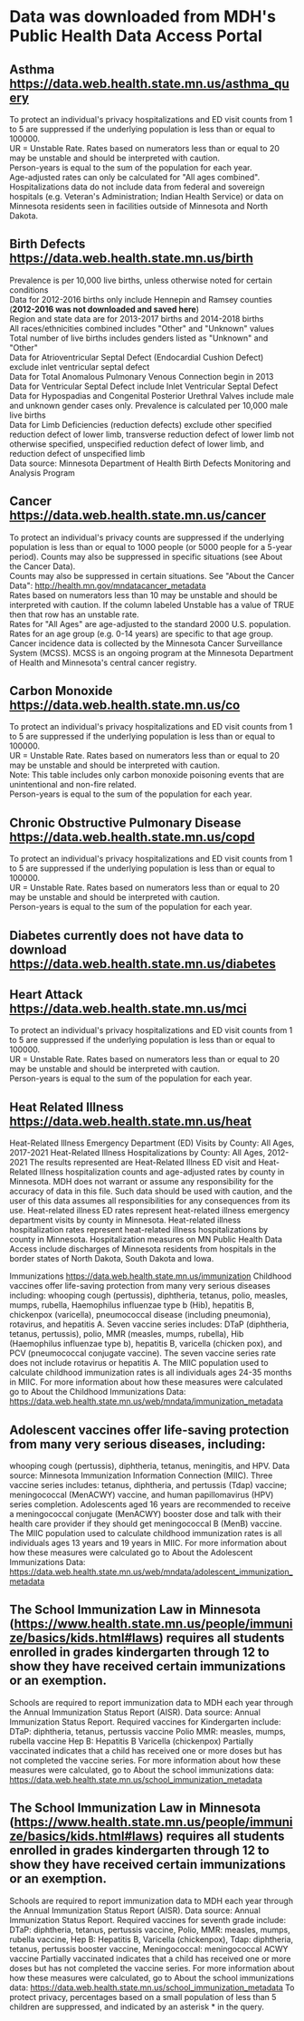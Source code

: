 # Data was downloaded from MDH's Public Health Data Access Portal  


## Asthma  https://data.web.health.state.mn.us/asthma_query
To protect an individual's privacy hospitalizations and ED visit counts from 1 to 5 are suppressed if the underlying population is less than or equal to 100000.  
UR = Unstable Rate. Rates based on numerators less than or equal to 20 may be unstable and should be interpreted with caution.  
Person-years is equal to the sum of the population for each year.  
Age-adjusted rates can only be calculated for "All ages combined".  
Hospitalizations data do not include data from federal and sovereign hospitals (e.g. Veteran's Administration; Indian Health Service) or data on Minnesota residents seen in facilities outside of Minnesota and North Dakota.

## Birth Defects  https://data.web.health.state.mn.us/birth
Prevalence is per 10,000 live births, unless otherwise noted for certain conditions  
Data for 2012-2016 births only include Hennepin and Ramsey counties (**2012-2016 was not downloaded and saved here**)  
Region and state data are for 2013-2017 births and 2014-2018 births  
All races/ethnicities combined includes "Other" and "Unknown" values  
Total number of live births includes genders listed as "Unknown" and "Other"  
Data for Atrioventricular Septal Defect (Endocardial Cushion Defect) exclude inlet ventricular septal defect  
Data for Total Anomalous Pulmonary Venous Connection begin in 2013  
Data for Ventricular Septal Defect include Inlet Ventricular Septal Defect  
Data for Hypospadias and Congenital Posterior Urethral Valves include male and unknown gender cases only. Prevalence is calculated per 10,000 male live births  
Data for Limb Deficiencies (reduction defects) exclude other specified reduction defect of lower limb, transverse reduction defect of lower limb not otherwise specified, unspecified reduction defect of lower limb, and reduction defect of unspecified limb  
Data source: Minnesota Department of Health Birth Defects Monitoring and Analysis Program


## Cancer  https://data.web.health.state.mn.us/cancer
To protect an individual's privacy counts are suppressed if the underlying population is less than or equal to 1000 people (or 5000 people for a 5-year period). Counts may also be suppressed in specific situations (see About the Cancer Data).  
Counts may also be suppressed in certain situations. See "About the Cancer Data": http://health.mn.gov/mndatacancer_metadata  
Rates based on numerators less than 10 may be unstable and should be interpreted with caution. If the column labeled Unstable has a value of TRUE then that row has an unstable rate.  
Rates for "All Ages" are age-adjusted to the standard 2000 U.S. population. Rates for an age group (e.g. 0-14 years) are specific to that age group.  
Cancer incidence data is collected by the Minnesota Cancer Surveillance System (MCSS). MCSS is an ongoing program at the Minnesota Department of Health and Minnesota's central cancer registry.

## Carbon Monoxide  https://data.web.health.state.mn.us/co
To protect an individual's privacy hospitalizations and ED visit counts from 1 to 5 are suppressed if the underlying population is less than or equal to 100000.  
UR = Unstable Rate. Rates based on numerators less than or equal to 20 may be unstable and should be interpreted with caution.  
Note: This table includes only carbon monoxide poisoning events that are unintentional and non-fire related.  
Person-years is equal to the sum of the population for each year.

## Chronic Obstructive Pulmonary Disease https://data.web.health.state.mn.us/copd 
To protect an individual's privacy hospitalizations and ED visit counts from 1 to 5 are suppressed if the underlying population is less than or equal to 100000.  
UR = Unstable Rate. Rates based on numerators less than or equal to 20 may be unstable and should be interpreted with caution.  
Person-years is equal to the sum of the population for each year.

## **Diabetes currently does not have data to download**  https://data.web.health.state.mn.us/diabetes

## Heart Attack  https://data.web.health.state.mn.us/mci
To protect an individual's privacy hospitalizations and ED visit counts from 1 to 5 are suppressed if the underlying population is less than or equal to 100000.  
UR = Unstable Rate. Rates based on numerators less than or equal to 20 may be unstable and should be interpreted with caution.  
Person-years is equal to the sum of the population for each year.

## Heat Related Illness  https://data.web.health.state.mn.us/heat
Heat-Related Illness Emergency Department (ED) Visits by County: All Ages, 2017-2021 Heat-Related Illness Hospitalizations by County: All Ages, 2012-2021
The results represented are Heat-Related Illness ED visit and Heat-Related Illness hospitalization counts and age-adjusted rates by county in Minnesota.
MDH does not warrant or assume any responsibility for the accuracy of data in this file.  Such data should be used with caution, and the user of this data assumes all responsibilities for any consequences from its use. Heat-related illness ED rates represent heat-related illness emergency department visits by county in Minnesota. Heat-related illness hospitalization rates represent heat-related illness hospitalizations by county in Minnesota. Hospitalization measures on MN Public Health Data Access include discharges of Minnesota residents from hospitals in the border states of North Dakota, South Dakota and Iowa.

Immunizations  https://data.web.health.state.mn.us/immunization
Childhood vaccines offer life-saving protection from many very serious diseases including:
whooping cough (pertussis), diphtheria, tetanus, polio, measles, mumps, rubella, 
Haemophilus influenzae type b (Hib), hepatitis B, chickenpox (varicella), pneumococcal disease 
(including pneumonia), rotavirus, and hepatitis A.
Seven vaccine series includes: DTaP (diphtheria, tetanus, pertussis), polio, MMR (measles, 
mumps, rubella), Hib (Haemophilus influenzae type b), hepatitis B, varicella (chicken pox), and 
PCV (pneumococcal conjugate vaccine). The seven vaccine series rate does not include rotavirus 
or hepatitis A.
The MIIC population used to calculate childhood immunization rates is all individuals ages 24-35 months in MIIC.
For more information about how these measures were calculated go to About the Childhood
Immunizations Data:  https://data.web.health.state.mn.us/web/mndata/immunization_metadata

## Adolescent vaccines offer life-saving protection from many very serious diseases, including:
whooping cough (pertussis), diphtheria, tetanus, meningitis, and HPV.
Data source: Minnesota Immunization Information Connection (MIIC).
Three vaccine series includes: tetanus, diphtheria, and pertussis (Tdap) vaccine; meningococcal (MenACWY) vaccine, and human papillomavirus (HPV) series completion.
Adolescents aged 16 years are recommended to receive a meningococcal conjugate (MenACWY) booster dose and talk with their health care provider if they should get meningococcal B (MenB) vaccine.
The MIIC population used to calculate childhood immunization rates is all individuals ages 13 years and 19 years in MIIC.
For more information about how these measures were calculated go to
About the Adolescent Immunizations Data: https://data.web.health.state.mn.us/web/mndata/adolescent_immunization_metadata

## The School Immunization Law in Minnesota (https://www.health.state.mn.us/people/immunize/basics/kids.html#laws) requires all students enrolled in grades kindergarten through 12 to show they have received certain immunizations or an exemption.
Schools are required to report immunization data to MDH each year through the Annual Immunization Status Report (AISR).
Data source: Annual Immunization Status Report.
Required vaccines for Kindergarten include:
DTaP: diphtheria, tetanus, pertussis vaccine
Polio
MMR: measles, mumps, rubella vaccine
Hep B: Hepatitis B
Varicella (chickenpox)
Partially vaccinated indicates that a child has received one or more doses but has not completed the vaccine series.
For more information about how these measures were calculated, go to About the school immunizations data: https://data.web.health.state.mn.us/school_immunization_metadata

## The School Immunization Law in Minnesota (https://www.health.state.mn.us/people/immunize/basics/kids.html#laws) requires all students enrolled in grades kindergarten through 12 to show they have received certain immunizations or an exemption.
Schools are required to report immunization data to MDH each year through the Annual Immunization Status Report (AISR).
Data source: Annual Immunization Status Report.
Required vaccines for seventh grade include:
DTaP: diphtheria, tetanus, pertussis vaccine, Polio, MMR: measles, mumps, rubella vaccine, Hep B: Hepatitis B, Varicella (chickenpox), Tdap: diphtheria, tetanus, pertussis booster vaccine, Meningococcal: meningococcal ACWY vaccine
Partially vaccinated indicates that a child has received one or more doses but has not completed the vaccine series.
For more information about how these measures were calculated, go to About the school immunizations data: https://data.web.health.state.mn.us/school_immunization_metadata
To protect privacy, percentages based on a small population of less than 5 children are suppressed, and indicated by an asterisk * in the query.






